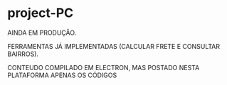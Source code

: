 # project-PC 
AINDA EM PRODUÇÃO.

FERRAMENTAS JÁ IMPLEMENTADAS (CALCULAR FRETE E CONSULTAR BAIRROS).

CONTEUDO COMPILADO EM ELECTRON, MAS POSTADO NESTA PLATAFORMA APENAS OS CÓDIGOS
